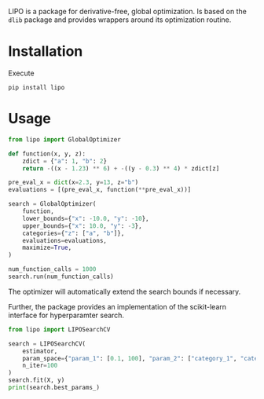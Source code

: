 LIPO is a package for derivative-free, global optimization. Is based on
the `dlib` package and provides wrappers around its optimization routine.

# Installation

Execute

`pip install lipo`

# Usage

```python
from lipo import GlobalOptimizer

def function(x, y, z):
    zdict = {"a": 1, "b": 2}
    return -((x - 1.23) ** 6) + -((y - 0.3) ** 4) * zdict[z]

pre_eval_x = dict(x=2.3, y=13, z="b")
evaluations = [(pre_eval_x, function(**pre_eval_x))]

search = GlobalOptimizer(
    function,
    lower_bounds={"x": -10.0, "y": -10},
    upper_bounds={"x": 10.0, "y": -3},
    categories={"z": ["a", "b"]},
    evaluations=evaluations,
    maximize=True,
)

num_function_calls = 1000
search.run(num_function_calls)
```

The optimizer will automatically extend the search bounds if necessary.

Further, the package provides an implementation of the scikit-learn interface for 
hyperparamter search.

```python
from lipo import LIPOSearchCV

search = LIPOSearchCV(
    estimator,
    param_space={"param_1": [0.1, 100], "param_2": ["category_1", "category_2"]},
    n_iter=100
)
search.fit(X, y)
print(search.best_params_)
```